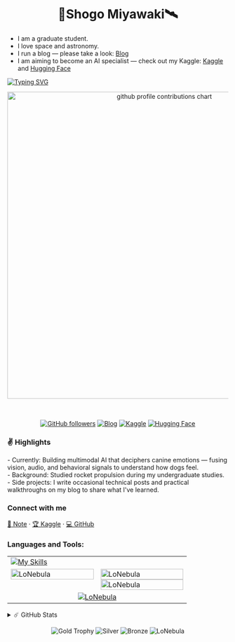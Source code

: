 <h1 align="center">🚀Shogo Miyawaki🛰️</h1>

<ul>
  <li>I am a graduate student.</li>
  <li>I love space and astronomy.</li>
  <li>I run a blog — please take a look: <a href="https://note.com/lo_nebula">Blog</a></li>
  <li>I am aiming to become an AI specialist — check out my Kaggle: <a href="https://www.kaggle.com/shogomiyawaki">Kaggle</a></li> and <a href="https://huggingface.co/LoNebula">Hugging Face</a>
</ul>

<!--   my-ticker -->    
[![Typing SVG](https://readme-typing-svg.herokuapp.com?color=%2336BCF7&center=true&vCenter=true&width=600&lines=Hi+there+👋,+I+am+Shogo+Miyawaki;+Welcome+to+My+Profile!;Over+4+years+of+programming+experience;Always+learning+new+things+;Machine+learning+enthusiast+;Kaggle+community+member)](https://git.io/typing-svg)

<p align="center" >
	<picture>
	  <source media="(prefers-color-scheme: dark)"  srcset="profile-3d-contrib/profile-night-rainbow.svg" width="700" />
	  <source media="(prefers-color-scheme: light)" srcset="profile-3d-contrib/profile-season-animate.svg" width="700" />
	  <img alt="github profile contributions chart"    src="https://raw.githubusercontent.com/username/username/output-3d-contrib/day.svg" />
	</picture>
</p>　

<p align="center">
  <a href="https://github.com/LoNebula"><img alt="GitHub followers" src="https://img.shields.io/github/followers/LoNebula?label=Follow&style=social"></a>
  <a href="https://note.com/lo_nebula"><img alt="Blog" src="https://img.shields.io/badge/Blog-Note-blue?style=flat-square"></a>
  <a href="https://www.kaggle.com/shogomiyawaki"><img alt="Kaggle" src="https://img.shields.io/badge/Kaggle-Profile-orange?style=flat-square"></a>
  <a href="https://huggingface.co/LoNebula"><img alt="Hugging Face" src="https://img.shields.io/badge/Hugging%20Face-Profile-orange?style=flat-square"></a>
</p>

<h3 align="left">✌️ Highlights</h3>
- Currently: Building multimodal AI that deciphers canine emotions — fusing vision, audio, and behavioral signals to understand how dogs feel.<br>
- Background: Studied rocket propulsion during my undergraduate studies.<br>
- Side projects: I write occasional technical posts and practical walkthroughs on my blog to share what I've learned.

<h3 align="left">Connect with me</h3>
<p>
  <a href="https://note.com/lo_nebula">📝 Note</a> ·
  <a href="https://www.kaggle.com/shogomiyawaki">🏆 Kaggle</a> ·
  <a href="https://github.com/LoNebula">💻 GitHub</a>
</p>

<h3 align="left">Languages and Tools:</h3>
<table>
  <tr>
    <td colspan="2">
      <a href="https://skillicons.dev"><img src="https://skillicons.dev/icons?i=anaconda,androidstudio,apple,arduino,aws,azure,bash,blender,c,cpp,clion,cmake,css,discord,django,docker,emacs,figma,firebase,flask,gcp,git,github,gmail,gitlab,html,instagram,js,java,kali,jquery,kotlin,kubernetes,linux,md,matlab,mysql,nextjs,nodejs,notion,npm,opencv,php,py,pycharm,pytorch,react,spring,stackoverflow,sklearn,selenium,swift,tailwind,tensorflow,twitter,ts,ubuntu,unity,vim,visualstudio,vercel,vscode,windows,wordpress," alt="My Skills" /></a>
    </td>
  </tr>
  <tr>
    <td width="50%" valign="top">
      <img width="100%" src="https://github-readme-stats.vercel.app/api/top-langs?username=LoNebula&show_icons=true&locale=en&layout=compact&theme=dark" alt="LoNebula" />
    </td>
    <td width="50%" valign="top">
      <img width="100%" src="https://github-readme-stats.vercel.app/api?username=LoNebula&show_icons=true&locale=en&theme=dark" alt="LoNebula" />
      <img width="100%" src="https://github-readme-streak-stats.herokuapp.com/?user=LoNebula&theme=dark" alt="LoNebula" />
    </td>
  </tr>
  <tr>
    <td colspan="2" align="center">
      <a href="https://github.com/ryo-ma/github-profile-trophy"><img src="https://github-profile-trophy.vercel.app/?username=LoNebula&theme=dark_lover&column=" alt="LoNebula" /></a>
    </td>
  </tr>
</table>

<details>
  <summary>☄️ GitHub Stats</summary>
  <p align="center">
    <picture>
          <source media="(prefers-color-scheme: dark)"  srcset="output/metrics.base.svg" width="400" />
    <source media="(prefers-color-scheme: light)" srcset="output/metrics.base.svg" width="400" />
    <img alt="github profile contributions chart"    src="https://raw.githubusercontent.com/username/username/output-3d-contrib/day.svg" />
    </picture>
    <picture>
      <source media="(prefers-color-scheme: dark)"  srcset="output/details.svg" width="400" />
    <source media="(prefers-color-scheme: light)" srcset="output/details.svg" width="400" />
    <img alt="github profile contributions chart"    src="https://raw.githubusercontent.com/username/username/output-3d-contrib/day.svg" />
    </picture>
  </p>
</details>

<p align="center">
  <img alt="Gold Trophy" src="https://img.shields.io/badge/%E2%98%86_Gold_Trophy-Winner-ffd700?style=flat-square&logo=appveyor" />
  <img alt="Silver" src="https://img.shields.io/badge/%E2%98%86_Silver-Level%20Up-c0c0c0?style=flat-square&logo=git" />
  <img alt="Bronze" src="https://img.shields.io/badge/%E2%98%86_2025-Recognized-d2691e?style=flat-square&logo=github" />
  <img src="https://komarev.com/ghpvc/?username=LoNebula&label=Profile%20views&color=0e75b6&style=flat" alt="LoNebula" /> 
</p>